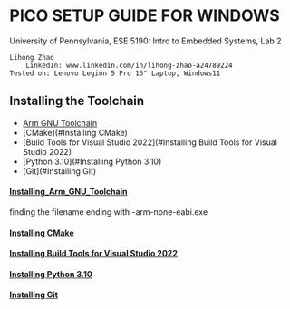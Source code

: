 # PICO SETUP GUIDE FOR WINDOWS #
University of Pennsylvania, ESE 5190: Intro to Embedded Systems, Lab 2  

    Lihong Zhao  
        LinkedIn: www.linkedin.com/in/lihong-zhao-a24789224  
    Tested on: Lenovo Legion 5 Pro 16" Laptop, Windows11 

## Installing the Toolchain ##

* [Arm GNU Toolchain](#Installing_Arm_GNU_Toolchain)
* [CMake](#Installing CMake)
* [Build Tools for Visual Studio 2022](#Installing Build Tools for Visual Studio 2022)
* [Python 3.10](#Installing Python 3.10)
* [Git](#Installing Git)
 

#### [Installing_Arm_GNU_Toolchain](https://developer.arm.com/downloads/-/arm-gnu-toolchain-downloads) ####
finding the filename ending with -arm-none-eabi.exe
#### [Installing CMake](https://cmake.org/download/)  ####
#### [Installing Build Tools for Visual Studio 2022](https://visualstudio.microsoft.com/zh-hans/downloads/)  ####
#### [Installing Python 3.10](https://www.python.org/downloads/release/python-3107/)  ####
#### [Installing Git](https://git-scm.com/download/win)  ####
 
